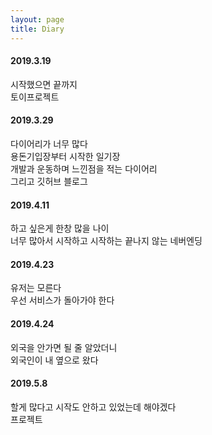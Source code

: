 ```yaml
---
layout: page
title: Diary
---
```

#### 2019.3.19
시작했으면 끝까지  
토이프로젝트
  
#### 2019.3.29
다이어리가 너무 많다  
용돈기입장부터 시작한 일기장  
개발과 운동하며 느낀점을 적는 다이어리  
그리고 깃허브 블로그
  
#### 2019.4.11
하고 싶은게 한창 많을 나이  
너무 많아서 시작하고 시작하는 끝나지 않는 네버엔딩  
  
#### 2019.4.23
유저는 모른다  
우선 서비스가 돌아가야 한다  
    
#### 2019.4.24
외국을 안가면 될 줄 알았더니  
외국인이 내 옆으로 왔다  
  
#### 2019.5.8
할게 많다고 시작도 안하고 있었는데 해야겠다  
프로젝트  
